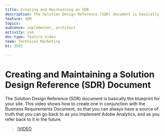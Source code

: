 ```yaml
---
title: Creating and Maintaining an SDR
description: The Solution Design Reference (SDR) document is basically the blueprint for your site. This video shows how to create one, in conjunction with the Business Requirements Document, so that you can always have a source of truth that you can go back to as you implement Adobe Analytics, and as you refer back to it in the future.
feature: SDR
topics: 
audience: implementer, architect
activity: use
doc-type: feature video
team: Technical Marketing
kt: 3581

---
```


# Creating and Maintaining a Solution Design Reference (SDR) Document

The Solution Design Reference (SDR) document is basically the blueprint for your site. This video shows how to create one in conjunction with the Business Requirements Document, so that you can always have a source of truth that you can go back to as you implement Adobe Analytics, and as you refer back to it in the future.

>[!VIDEO](https://video.tv.adobe.com/v/28754/?quality=12)
